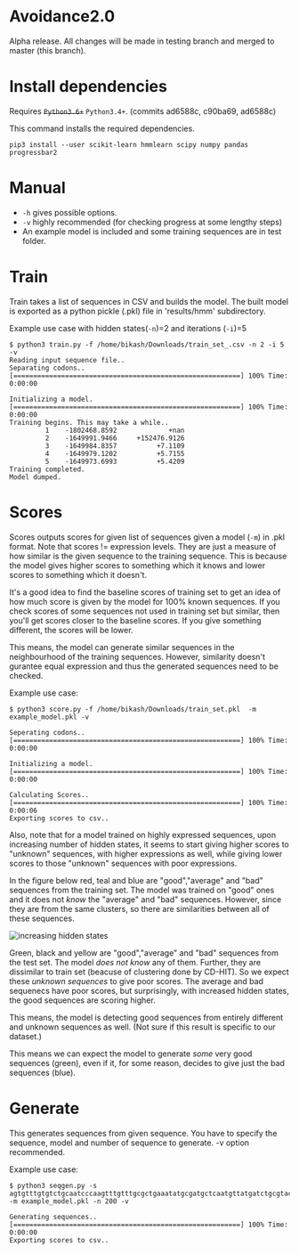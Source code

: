 # Avoidance2.0
Alpha release.
All changes will be made in testing branch and merged to master (this branch).



# Install dependencies 
Requires ~~`Python3.6+`~~ `Python3.4+`. (commits ad6588c, c90ba69, ad6588c)

This command installs the required dependencies.

`pip3 install --user scikit-learn hmmlearn scipy numpy pandas progressbar2`


# Manual
  - `-h` gives possible options.
  - `-v` highly recommended (for checking progress at some lengthy steps)
  - An example model is included and some training sequences are in test folder.


# Train
Train takes a list of sequences in CSV and builds the model. The built model is 
exported as a python pickle (.pkl) file in 'results/hmm' subdirectory.

Example use case with hidden states(`-n`)=2 and iterations (`-i`)=5

```console
$ python3 train.py -f /home/bikash/Downloads/train_set_.csv -n 2 -i 5 -v
Reading input sequence file..
Separating codons..
[=========================================================] 100% Time:  0:00:00

Initializing a model.
[=========================================================] 100% Time:  0:00:00
Training begins. This may take a while..
         1    -1802468.8592             +nan
         2    -1649991.9466     +152476.9126
         3    -1649984.8357          +7.1109
         4    -1649979.1202          +5.7155
         5    -1649973.6993          +5.4209
Training completed.
Model dumped.
```

# Scores
Scores outputs scores for given list of sequences given a model (`-m`) in .pkl
format. Note that scores != expression levels. They are just a measure of how 
similar is the given sequence to the training sequence. This is because the
model gives higher scores to something which it knows and lower scores to
something which it doesn't. 

It's a good idea to find the baseline scores of training set to get an idea
of how much score is given by the model for 100% known sequences. If you check
scores of some sequences not used in training set but similar, then you'll get
scores closer to the baseline scores. If you give something different, the 
scores will be lower.

This means, the model can generate similar sequences in the neighbourhood of the
training sequences. However, similarity doesn't gurantee equal
expression and thus the generated sequences need to be checked. 


Example use case:
```console
$ python3 score.py -f /home/bikash/Downloads/train_set.pkl  -m example_model.pkl -v

Seperating codons..
[=========================================================] 100% Time:  0:00:00

Initializing a model.
[=========================================================] 100% Time:  0:00:00

Calculating Scores..
[=========================================================] 100% Time:  0:00:06
Exporting scores to csv..
```

Also, note that for a model trained on highly expressed sequences,
upon increasing number of hidden states, it seems to start giving higher scores 
to "unknown" sequences, with higher expressions as well, while giving lower 
scores to those "unknown" sequences with poor  expressions.

In the figure below red, teal and blue are "good","average" and "bad" sequences
from the training set. The model was trained on "good" ones and it does not _know_ 
the "average" and "bad" sequences. However, since they are from the same clusters, so 
there are similarities between all of these sequences.

![increasing hidden states](https://imgoat.com/uploads/8af86134b6/175627.png)

Green, black and yellow  are "good","average" and "bad" sequences from the test set.
The model _does_ _not_ _know_ any of them. Further, they are dissimilar to train
set (beacuse of clustering done by CD-HIT). So we expect these _unknown_ _sequences_
to give poor scores. The average and bad sequenecs have poor scores, but 
surprisingly, with increased hidden states, the good sequences are scoring higher. 

This means, the model is detecting good sequences from entirely different and 
unknown sequences as well. (Not sure if this result is specific to our dataset.)

This means we can expect the model to generate *some* very good sequences (green),
even if it, for some reason, decides to give just the bad sequences (blue). 


# Generate
This generates sequences from given sequence. You have to specify the sequence,
model and number of sequence to generate. -v option recommended.


Example use case:
```console
$ python3 seqgen.py -s 
agtgtttgtgtctgcaatcccaagtttgtttgcgctgaaatatgcgatgctcaatgttatgatctgcgtactaagccgcagatcatagtgggaact 
-m example_model.pkl -n 200 -v

Generating sequences..
[=========================================================] 100% Time:  0:00:00
Exporting scores to csv..
```
